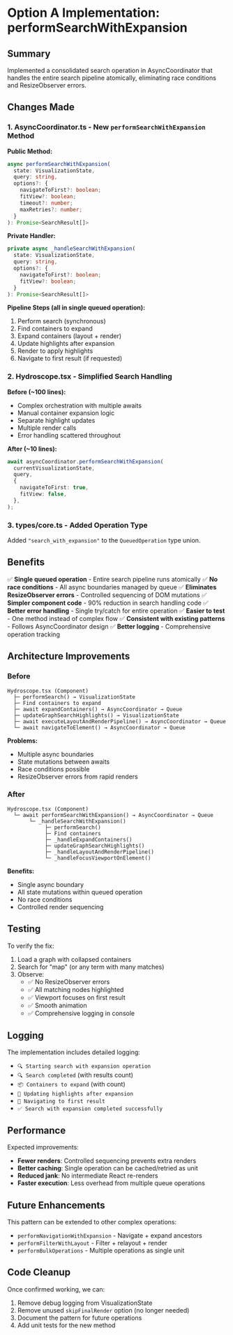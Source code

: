 # Option A Implementation: performSearchWithExpansion

## Summary
Implemented a consolidated search operation in AsyncCoordinator that handles the entire search pipeline atomically, eliminating race conditions and ResizeObserver errors.

## Changes Made

### 1. AsyncCoordinator.ts - New `performSearchWithExpansion` Method

**Public Method:**
```typescript
async performSearchWithExpansion(
  state: VisualizationState,
  query: string,
  options?: {
    navigateToFirst?: boolean;
    fitView?: boolean;
    timeout?: number;
    maxRetries?: number;
  }
): Promise<SearchResult[]>
```

**Private Handler:**
```typescript
private async _handleSearchWithExpansion(
  state: VisualizationState,
  query: string,
  options?: {
    navigateToFirst?: boolean;
    fitView?: boolean;
  }
): Promise<SearchResult[]>
```

**Pipeline Steps (all in single queued operation):**
1. Perform search (synchronous)
2. Find containers to expand
3. Expand containers (layout + render)
4. Update highlights after expansion
5. Render to apply highlights
6. Navigate to first result (if requested)

### 2. Hydroscope.tsx - Simplified Search Handling

**Before (~100 lines):**
- Complex orchestration with multiple awaits
- Manual container expansion logic
- Separate highlight updates
- Multiple render calls
- Error handling scattered throughout

**After (~10 lines):**
```typescript
await asyncCoordinator.performSearchWithExpansion(
  currentVisualizationState,
  query,
  {
    navigateToFirst: true,
    fitView: false,
  },
);
```

### 3. types/core.ts - Added Operation Type

Added `"search_with_expansion"` to the `QueuedOperation` type union.

## Benefits

✅ **Single queued operation** - Entire search pipeline runs atomically
✅ **No race conditions** - All async boundaries managed by queue
✅ **Eliminates ResizeObserver errors** - Controlled sequencing of DOM mutations
✅ **Simpler component code** - 90% reduction in search handling code
✅ **Better error handling** - Single try/catch for entire operation
✅ **Easier to test** - One method instead of complex flow
✅ **Consistent with existing patterns** - Follows AsyncCoordinator design
✅ **Better logging** - Comprehensive operation tracking

## Architecture Improvements

### Before
```
Hydroscope.tsx (Component)
  ├─ performSearch() → VisualizationState
  ├─ Find containers to expand
  ├─ await expandContainers() → AsyncCoordinator → Queue
  ├─ updateGraphSearchHighlights() → VisualizationState
  ├─ await executeLayoutAndRenderPipeline() → AsyncCoordinator → Queue
  └─ await navigateToElement() → AsyncCoordinator → Queue
```

**Problems:**
- Multiple async boundaries
- State mutations between awaits
- Race conditions possible
- ResizeObserver errors from rapid renders

### After
```
Hydroscope.tsx (Component)
  └─ await performSearchWithExpansion() → AsyncCoordinator → Queue
       └─ _handleSearchWithExpansion()
            ├─ performSearch()
            ├─ Find containers
            ├─ _handleExpandContainers()
            ├─ updateGraphSearchHighlights()
            ├─ _handleLayoutAndRenderPipeline()
            └─ _handleFocusViewportOnElement()
```

**Benefits:**
- Single async boundary
- All state mutations within queued operation
- No race conditions
- Controlled render sequencing

## Testing

To verify the fix:
1. Load a graph with collapsed containers
2. Search for "map" (or any term with many matches)
3. Observe:
   - ✅ No ResizeObserver errors
   - ✅ All matching nodes highlighted
   - ✅ Viewport focuses on first result
   - ✅ Smooth animation
   - ✅ Comprehensive logging in console

## Logging

The implementation includes detailed logging:
- `🔍 Starting search with expansion operation`
- `🔍 Search completed` (with results count)
- `📦 Containers to expand` (with count)
- `🎨 Updating highlights after expansion`
- `🎯 Navigating to first result`
- `✅ Search with expansion completed successfully`

## Performance

Expected improvements:
- **Fewer renders**: Controlled sequencing prevents extra renders
- **Better caching**: Single operation can be cached/retried as unit
- **Reduced jank**: No intermediate React re-renders
- **Faster execution**: Less overhead from multiple queue operations

## Future Enhancements

This pattern can be extended to other complex operations:
- `performNavigationWithExpansion` - Navigate + expand ancestors
- `performFilterWithLayout` - Filter + relayout + render
- `performBulkOperations` - Multiple operations as single unit

## Code Cleanup

Once confirmed working, we can:
1. Remove debug logging from VisualizationState
2. Remove unused `skipFinalRender` option (no longer needed)
3. Document the pattern for future operations
4. Add unit tests for the new method
